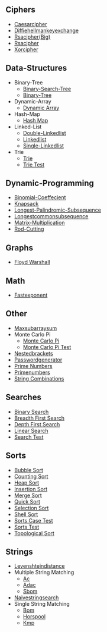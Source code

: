 
## Ciphers
  * [Caesarcipher](https://github.com/TheAlgorithms/Go/blob/master/ciphers/CaesarCipher.go)
  * [Diffiehellmankeyexchange](https://github.com/TheAlgorithms/Go/blob/master/ciphers/diffieHellmanKeyExchange.go)
  * [Rsacipher(Big)](https://github.com/TheAlgorithms/Go/blob/master/ciphers/RSAcipher(Big).go)
  * [Rsacipher](https://github.com/TheAlgorithms/Go/blob/master/ciphers/RSAcipher.go)
  * [Xorcipher](https://github.com/TheAlgorithms/Go/blob/master/ciphers/xorCipher.go)

## Data-Structures
  * Binary-Tree
    * [Binary-Search-Tree](https://github.com/TheAlgorithms/Go/blob/master/data-structures/binary-tree/binary-search-tree.go)
    * [Binary-Tree](https://github.com/TheAlgorithms/Go/blob/master/data-structures/binary-tree/binary-tree.go)
  * Dynamic-Array
    * [Dynamic Array](https://github.com/TheAlgorithms/Go/blob/master/data-structures/dynamic-array/dynamic_array.go)
  * Hash-Map
    * [Hash Map](https://github.com/TheAlgorithms/Go/blob/master/data-structures/hash-map/hash_map.go)
  * Linked-List
    * [Double-Linkedlist](https://github.com/TheAlgorithms/Go/blob/master/data-structures/linked-list/double-linkedlist.go)
    * [Linkedlist](https://github.com/TheAlgorithms/Go/blob/master/data-structures/linked-list/Linkedlist.go)
    * [Single-Linkedlist](https://github.com/TheAlgorithms/Go/blob/master/data-structures/linked-list/single-linkedlist.go)
  * Trie
    * [Trie](https://github.com/TheAlgorithms/Go/blob/master/data-structures/trie/trie.go)
    * [Trie Test](https://github.com/TheAlgorithms/Go/blob/master/data-structures/trie/trie_test.go)

## Dynamic-Programming
  * [Binomial-Coeffecient](https://github.com/TheAlgorithms/Go/blob/master/dynamic-programming/binomial-coeffecient.go)
  * [Knapsack](https://github.com/TheAlgorithms/Go/blob/master/dynamic-programming/knapsack.go)
  * [Longest-Palindromic-Subsequence](https://github.com/TheAlgorithms/Go/blob/master/dynamic-programming/longest-palindromic-subsequence.go)
  * [Longestcommonsubsequence](https://github.com/TheAlgorithms/Go/blob/master/dynamic-programming/longestCommonSubsequence.go)
  * [Matrix-Multiplication](https://github.com/TheAlgorithms/Go/blob/master/dynamic-programming/matrix-multiplication.go)
  * [Rod-Cutting](https://github.com/TheAlgorithms/Go/blob/master/dynamic-programming/rod-cutting.go)

## Graphs
  * [Floyd Warshall](https://github.com/TheAlgorithms/Go/blob/master/graphs/floyd_warshall.go)

## Math
  * [Fastexponent](https://github.com/TheAlgorithms/Go/blob/master/math/fastExponent.go)

## Other
  * [Maxsubarraysum](https://github.com/TheAlgorithms/Go/blob/master/other/maxSubarraySum.go)
  * Monte Carlo Pi
    * [Monte Carlo Pi](https://github.com/TheAlgorithms/Go/blob/master/other/monte_carlo_pi/monte_carlo_pi.go)
    * [Monte Carlo Pi Test](https://github.com/TheAlgorithms/Go/blob/master/other/monte_carlo_pi/monte_carlo_pi_test.go)
  * [Nestedbrackets](https://github.com/TheAlgorithms/Go/blob/master/other/NestedBrackets.go)
  * [Passwordgenerator](https://github.com/TheAlgorithms/Go/blob/master/other/PasswordGenerator.go)
  * [Prime Numbers](https://github.com/TheAlgorithms/Go/blob/master/other/prime_numbers.go)
  * [Primenumbers](https://github.com/TheAlgorithms/Go/blob/master/other/PrimeNumbers.go)
  * [String Combinations](https://github.com/TheAlgorithms/Go/blob/master/other/string_combinations.go)

## Searches
  * [Binary Search](https://github.com/TheAlgorithms/Go/blob/master/searches/binary_search.go)
  * [Breadth First Search](https://github.com/TheAlgorithms/Go/blob/master/searches/breadth_first_search.go)
  * [Depth First Search](https://github.com/TheAlgorithms/Go/blob/master/searches/depth_first_search.go)
  * [Linear Search](https://github.com/TheAlgorithms/Go/blob/master/searches/linear_search.go)
  * [Search Test](https://github.com/TheAlgorithms/Go/blob/master/searches/search_test.go)

## Sorts
  * [Bubble Sort](https://github.com/TheAlgorithms/Go/blob/master/sorts/bubble_sort.go)
  * [Counting Sort](https://github.com/TheAlgorithms/Go/blob/master/sorts/counting_sort.go)
  * [Heap Sort](https://github.com/TheAlgorithms/Go/blob/master/sorts/heap_sort.go)
  * [Insertion Sort](https://github.com/TheAlgorithms/Go/blob/master/sorts/insertion_sort.go)
  * [Merge Sort](https://github.com/TheAlgorithms/Go/blob/master/sorts/merge_sort.go)
  * [Quick Sort](https://github.com/TheAlgorithms/Go/blob/master/sorts/quick_sort.go)
  * [Selection Sort](https://github.com/TheAlgorithms/Go/blob/master/sorts/selection_sort.go)
  * [Shell Sort](https://github.com/TheAlgorithms/Go/blob/master/sorts/shell_sort.go)
  * [Sorts Case Test](https://github.com/TheAlgorithms/Go/blob/master/sorts/sorts_case_test.go)
  * [Sorts Test](https://github.com/TheAlgorithms/Go/blob/master/sorts/sorts_test.go)
  * [Topological Sort](https://github.com/TheAlgorithms/Go/blob/master/sorts/topological_sort.go)

## Strings
  * [Levenshteindistance](https://github.com/TheAlgorithms/Go/blob/master/strings/levenshteinDistance.go)
  * Multiple String Matching
    * [Ac](https://github.com/TheAlgorithms/Go/blob/master/strings/multiple%20string%20matching/ac.go)
    * [Adac](https://github.com/TheAlgorithms/Go/blob/master/strings/multiple%20string%20matching/adac.go)
    * [Sbom](https://github.com/TheAlgorithms/Go/blob/master/strings/multiple%20string%20matching/sbom.go)
  * [Naivestringsearch](https://github.com/TheAlgorithms/Go/blob/master/strings/naiveStringSearch.go)
  * Single String Matching
    * [Bom](https://github.com/TheAlgorithms/Go/blob/master/strings/single%20string%20matching/bom.go)
    * [Horspool](https://github.com/TheAlgorithms/Go/blob/master/strings/single%20string%20matching/horspool.go)
    * [Kmp](https://github.com/TheAlgorithms/Go/blob/master/strings/single%20string%20matching/kmp.go)
